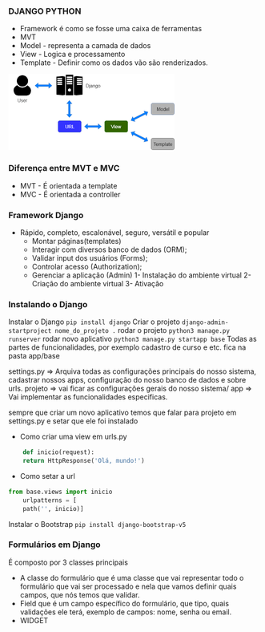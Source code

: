 ### DJANGO PYTHON

- Framework é como se fosse uma caixa de ferramentas
- MVT
- Model - representa a camada de dados
- View - Logica e processamento
- Template - Definir como os dados vão são renderizados.

![MVT](/mvt.png)

### Diferença entre MVT e MVC
- MVT - É orientada a template
- MVC - É orientada a controller

### Framework Django
- Rápido, completo, escalonável, seguro, versátil e popular
  - Montar páginas(templates)
  - Interagir com diversos banco de dados (ORM);
  - Validar input dos usuários (Forms);
  - Controlar acesso (Authorization);
  - Gerenciar a aplicação (Admin)
1- Instalação do ambiente virtual
2- Criação do ambiente virtual
3- Ativação

### Instalando o Django
Instalar o Django `pip install django`
Criar o projeto `django-admin-startproject nome_do_projeto .`
rodar o projeto `python3 manage.py runserver`
rodar novo aplicativo `python3 manage.py startapp base` Todas as partes de funcionalidades, por exemplo cadastro de curso e etc. fica na pasta app/base

settings.py => Arquiva todas as configurações principais do nosso sistema, cadastrar nossos apps, configuração do nosso banco de dados e sobre urls. 
projeto => vai ficar as configurações gerais do nosso sistema/
app => Vai implementar as funcionalidades especificas.

sempre que criar um novo aplicativo temos que falar para projeto em settings.py e setar que ele foi instalado


- Como criar uma view em urls.py
```python
    def inicio(request):
    return HttpResponse('Olá, mundo!')
```
- Como setar a url
```python
from base.views import inicio
    urlpatterns = [
    path('', inicio)]
```

Instalar o Bootstrap
`pip install django-bootstrap-v5`

### Formulários em Django
É composto por 3 classes principais
- A classe do formulário que é uma classe que vai representar todo o formulário que vai ser processado 
e nela que vamos definir quais campos, que nós temos que validar.
- Field que é um campo específico do formulário, que tipo, quais validações ele terá,
exemplo de campos: nome, senha ou email.
- WIDGET